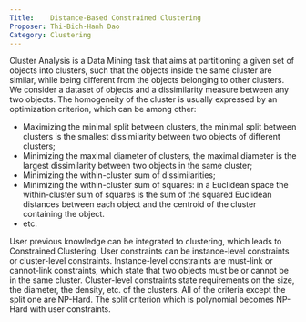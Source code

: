 ```yaml
---
Title:    Distance-Based Constrained Clustering
Proposer: Thi-Bich-Hanh Dao
Category: Clustering
---
```


Cluster Analysis is a Data Mining task that aims at partitioning a given set of objects into clusters,
such that the objects inside the same cluster
are similar, while being different from the objects belonging to other clusters. We consider a dataset of  objects and a dissimilarity measure between any two objects.
The homogeneity of the cluster is usually expressed by an optimization criterion, which can be among other:

* Maximizing the minimal split between clusters, the minimal split between clusters is the 
smallest dissimilarity between two objects of different clusters;
* Minimizing the maximal diameter of clusters, the maximal diameter is the largest dissimilarity 
between two objects in the same cluster;
* Minimizing the within-cluster sum of dissimilarities;
* Minimizing the within-cluster sum of squares:  in a Euclidean space
the within-cluster sum of squares is the sum of the squared Euclidean distances between each object 
and the centroid of the cluster containing the object.
* etc.

User previous knowledge can be integrated to clustering, which leads to Constrained Clustering. User constraints can be instance-level constraints or cluster-level constraints. Instance-level constraints are must-link or cannot-link constraints, which state that two objects must be or cannot be in the same cluster. Cluster-level constraints state requirements on the size, the diameter, the density, etc. of the clusters.
All of the criteria except the split one are NP-Hard. The split criterion which is polynomial becomes NP-Hard with user constraints.

